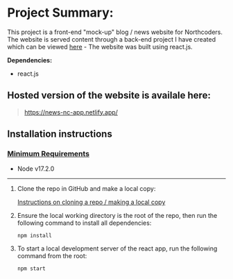 # Project Summary:

This project is a front-end "mock-up" blog / news website for Northcoders. The website is served content through a back-end project I have created which can be viewed [here](https://github.com/moshkh/BE-Project-NC-News) - The website was built using react.js.

**Dependencies:**

* react.js

## Hosted version of the website is availale here:
> https://news-nc-app.netlify.app/

## Installation instructions
### <ins>Minimum Requirements</ins>
* Node v17.2.0

-------------------------

1. Clone the repo in GitHub and make a local copy:

    [Instructions on cloning a repo / making a local copy](https://docs.github.com/en/repositories/creating-and-managing-repositories/cloning-a-repository)

2. Ensure the local working directory is the root of the repo, then run the following command to install all dependencies:

    ```
    npm install
    ```
3. To start a local development server of the react app, run the following command from the root:

    ```
    npm start
    ```
